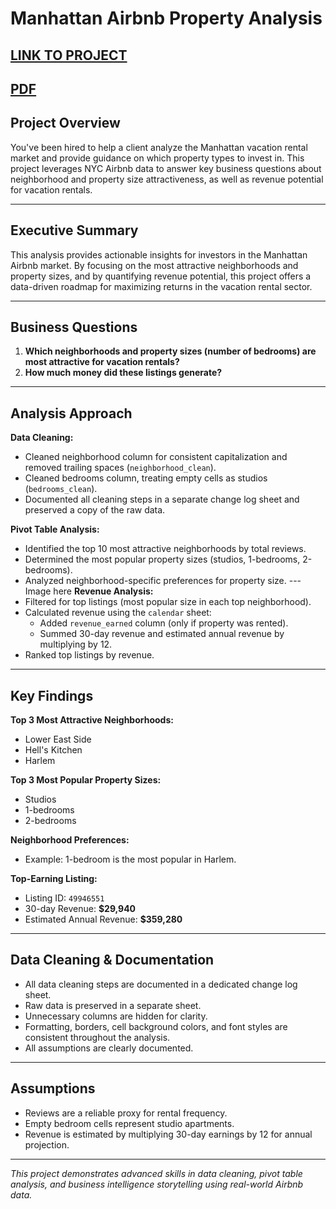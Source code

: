 # Manhattan Airbnb Property Analysis

[LINK TO PROJECT](https://docs.google.com/spreadsheets/d/1HhwsPi5hr1pvMp4p94ci_fIJ3q6zTYCcYrR50fxo6oY/edit?usp=sharing)
---
[PDF](https://github.com/cullenmccutcheon/Data-Projects-TripleTen/blob/main/Manhattan%20Airbnb%20Property%20Analysis/Manhattan%20Airbnb%20Property%20Analysis.pdf)
---
## Project Overview

You've been hired to help a client analyze the Manhattan vacation rental market and provide guidance on which property types to invest in. This project leverages NYC Airbnb data to answer key business questions about neighborhood and property size attractiveness, as well as revenue potential for vacation rentals.

---
## Executive Summary

This analysis provides actionable insights for investors in the Manhattan Airbnb market. By focusing on the most attractive neighborhoods and property sizes, and by quantifying revenue potential, this project offers a data-driven roadmap for maximizing returns in the vacation rental sector.

---

## Business Questions

1. **Which neighborhoods and property sizes (number of bedrooms) are most attractive for vacation rentals?**
2. **How much money did these listings generate?**

---

## Analysis Approach

**Data Cleaning:**  
- Cleaned neighborhood column for consistent capitalization and removed trailing spaces (`neighborhood_clean`).
- Cleaned bedrooms column, treating empty cells as studios (`bedrooms_clean`).
- Documented all cleaning steps in a separate change log sheet and preserved a copy of the raw data.

**Pivot Table Analysis:**  
- Identified the top 10 most attractive neighborhoods by total reviews.
- Determined the most popular property sizes (studios, 1-bedrooms, 2-bedrooms).
- Analyzed neighborhood-specific preferences for property size.
---Image here
**Revenue Analysis:**  
- Filtered for top listings (most popular size in each top neighborhood).
- Calculated revenue using the `calendar` sheet:  
  - Added `revenue_earned` column (only if property was rented).
  - Summed 30-day revenue and estimated annual revenue by multiplying by 12.
- Ranked top listings by revenue.

---

## Key Findings

**Top 3 Most Attractive Neighborhoods:**  
- Lower East Side  
- Hell's Kitchen  
- Harlem

**Top 3 Most Popular Property Sizes:**  
- Studios  
- 1-bedrooms  
- 2-bedrooms

**Neighborhood Preferences:**  
- Example: 1-bedroom is the most popular in Harlem.

**Top-Earning Listing:**  
- Listing ID: `49946551`  
- 30-day Revenue: **$29,940**  
- Estimated Annual Revenue: **$359,280**

---


## Data Cleaning & Documentation

- All data cleaning steps are documented in a dedicated change log sheet.
- Raw data is preserved in a separate sheet.
- Unnecessary columns are hidden for clarity.
- Formatting, borders, cell background colors, and font styles are consistent throughout the analysis.
- All assumptions are clearly documented.

---

## Assumptions

- Reviews are a reliable proxy for rental frequency.
- Empty bedroom cells represent studio apartments.
- Revenue is estimated by multiplying 30-day earnings by 12 for annual projection.

---

*This project demonstrates advanced skills in data cleaning, pivot table analysis, and business intelligence storytelling using real-world Airbnb data.*
